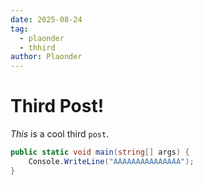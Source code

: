```yaml
---
date: 2025-08-24
tag: 
  - plaonder
  - thhird
author: Plaonder  
---
```


# Third Post!
_This_ is a cool third `post`.


```cs
public static void main(string[] args) {
	Console.WriteLine("AAAAAAAAAAAAAAA");
}
```